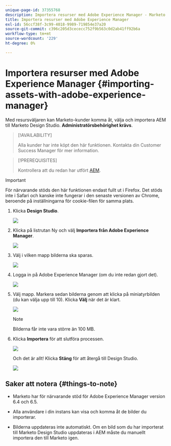 ```yaml
---
unique-page-id: 37355768
description: Importera resurser med Adobe Experience Manager - Marketo Docs - produktdokumentation
title: Importera resurser med Adobe Experience Manager
exl-id: 56ccf38f-3c99-4018-9989-719854e37a20
source-git-commit: c396c205d3cececc752f9b563c0d2ab41ff92b6a
workflow-type: tm+mt
source-wordcount: '229'
ht-degree: 0%

---
```


# Importera resurser med Adobe Experience Manager {#importing-assets-with-adobe-experience-manager}

Med resursväljaren kan Marketo-kunder komma åt, välja och importera AEM till Marketo Design Studio. **Administratörsbehörighet krävs**.

>[!AVAILABILITY]
>
>Alla kunder har inte köpt den här funktionen. Kontakta din Customer Success Manager för mer information.

>[!PREREQUISITES]
>
>Kontrollera att du redan har utfört [AEM](/help/marketo/product-docs/core-marketo-concepts/miscellaneous/configuring-adobe-experience-manager-integration.md).

>[!IMPORTANT]
>
>För närvarande stöds den här funktionen endast fullt ut i Firefox. Det stöds inte i Safari och kanske inte fungerar i den senaste versionen av Chrome, beroende på inställningarna för cookie-filen för samma plats.

1. Klicka **Design Studio**.

   ![](assets/one-1.png)

1. Klicka på listrutan Ny och välj **Importera från Adobe Experience Manager**.

   ![](assets/two-1.png)

1. Välj i vilken mapp bilderna ska sparas.

   ![](assets/three-1.png)

1. Logga in på Adobe Experience Manager (om du inte redan gjort det).

   ![](assets/four-1.png)

1. Välj mapp. Markera sedan bilderna genom att klicka på miniatyrbilden (du kan välja upp till 10). Klicka **Välj** när det är klart.

   ![](assets/five.png)

   >[!NOTE]
   >
   >Bilderna får inte vara större än 100 MB.

1. Klicka **Importera** för att slutföra processen.

   ![](assets/six-1.png)

   Och det är allt! Klicka **Stäng** för att återgå till Design Studio.

   ![](assets/seven-1.png)

## Saker att notera {#things-to-note}

* Marketo har för närvarande stöd för Adobe Experience Manager version 6.4 och 6.5.

* Alla användare i din instans kan visa och komma åt de bilder du importerar.

* Bilderna uppdateras inte automatiskt. Om en bild som du har importerat till Marketo Design Studio uppdateras i AEM måste du manuellt importera den till Marketo igen.
